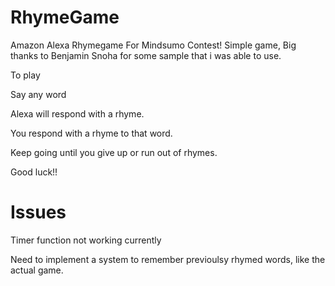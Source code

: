 # RhymeGame

Amazon Alexa Rhymegame For Mindsumo Contest!
Simple game, Big thanks to Benjamin Snoha for some sample that i was able to use.

To play

Say any word

Alexa will respond with a rhyme.

You respond with a rhyme to that word.

Keep going until you give up or run out of rhymes.

Good luck!!
# Issues
Timer function not working currently

Need to implement a system to remember previoulsy rhymed words, like the actual game.
